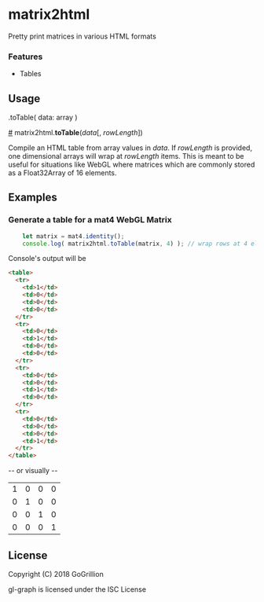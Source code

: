 # matrix2html 

Pretty print matrices in various HTML formats  

### Features
 
- Tables

## Usage

.toTable( data: array )


<a name="toTable" href="#toTable">#</a> matrix2html.<b>toTable</b>(<i>data</i>[, <i>rowLength</i>])

Compile an HTML table from array values in *data*. If *rowLength* is provided, one dimensional arrays will wrap at *rowLength* items. This is meant to be useful for situations like WebGL where matrices which are commonly stored as a Float32Array of 16 elements. 

## Examples

### Generate a table for a mat4 WebGL Matrix

```javascript 1.6
    let matrix = mat4.identity();
    console.log( matrix2html.toTable(matrix, 4) ); // wrap rows at 4 elements
```
Console's output will be

```html
<table>
  <tr>
    <td>1</td>
    <td>0</td>
    <td>0</td>
    <td>0</td>
  </tr>
  <tr>
    <td>0</td>
    <td>1</td>
    <td>0</td>
    <td>0</td>
  </tr>
  <tr>
    <td>0</td>
    <td>0</td>
    <td>1</td>
    <td>0</td>
  </tr>
  <tr>
    <td>0</td>
    <td>0</td>
    <td>0</td>
    <td>1</td>
  </tr>
</table>
```

-- or visually --

|   |   |   |   |
|---|---|---|---|
| 1 | 0 | 0 | 0 |
| 0 | 1 | 0 | 0 |
| 0 | 0 | 1 | 0 |
| 0 | 0 | 0 | 1 |
        
## License

Copyright (C) 2018 GoGrillion

gl-graph is licensed under the ISC License